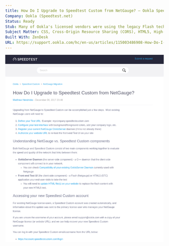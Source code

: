 ```yaml
---
title: How Do I Upgrade to Speedtest Custom from NetGauge? – Ookla Speedtest Custom
Company: Ookla (Speedtest.net)
Status: Ready
Stub: Many of Ookla's licensed vendors were using the legacy Flash technology that was quickly becoming discontinued and blocked by security enhancements to major browsers. Our major effort involved helping ISPs and other networking vendors understand the new technology involved and provided high-level tutorials to help ensure that their plan to update their website would go as smoothly as possible.
Subject Matter: CSS, Cross-Origin Resource Sharing (CORS), HTML5, High-performance Browser Networking, JavaScript, SSL Certificates, Transport Layer Security (TLS), WebSockets, XHR
Built With: ZenDesk
URL: https://support.ookla.com/hc/en-us/articles/115003486908-How-Do-I-Upgrade-to-Speedtest-Custom-from-NetGauge-
---
```

![alt text](./img/howdoi.png)